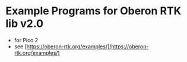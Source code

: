 # Example Programs for Oberon RTK lib v2.0

* for Pico 2
* see [https://oberon-rtk.org/examples/](https://oberon-rtk.org/examples/)

